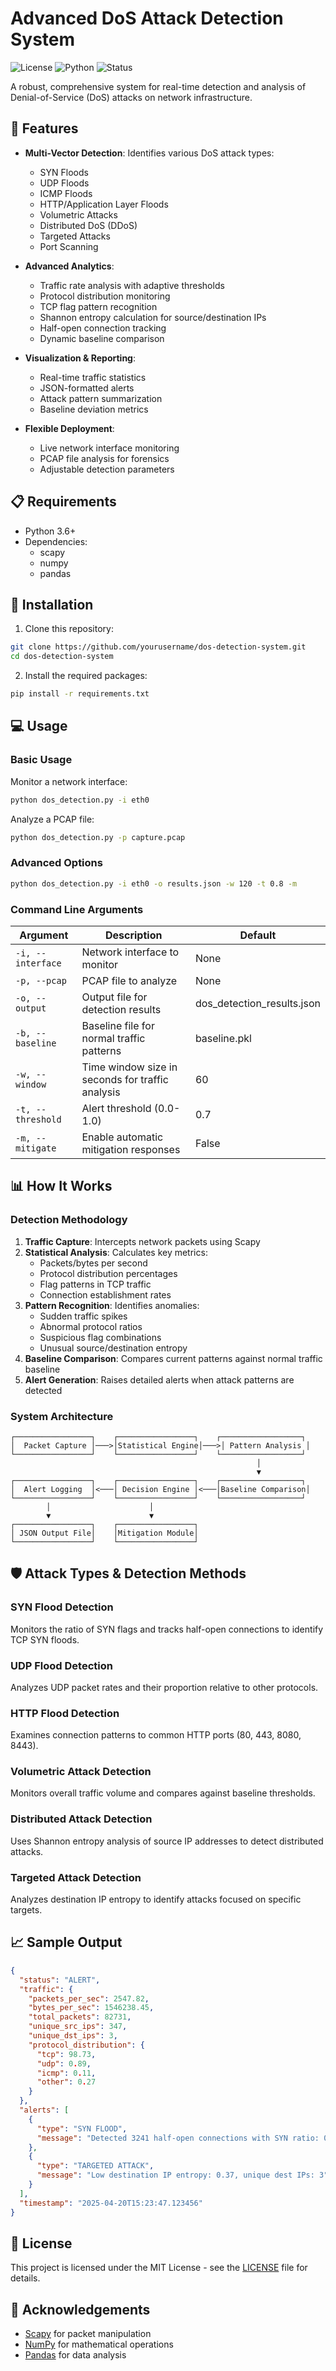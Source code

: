 # Advanced DoS Attack Detection System

![License](https://img.shields.io/badge/license-MIT-blue.svg)
![Python](https://img.shields.io/badge/python-3.6%2B-brightgreen)
![Status](https://img.shields.io/badge/status-active-success.svg)

A robust, comprehensive system for real-time detection and analysis of Denial-of-Service (DoS) attacks on network infrastructure.

## 🚀 Features

- **Multi-Vector Detection**: Identifies various DoS attack types:
  - SYN Floods
  - UDP Floods
  - ICMP Floods
  - HTTP/Application Layer Floods
  - Volumetric Attacks
  - Distributed DoS (DDoS)
  - Targeted Attacks
  - Port Scanning

- **Advanced Analytics**:
  - Traffic rate analysis with adaptive thresholds
  - Protocol distribution monitoring
  - TCP flag pattern recognition
  - Shannon entropy calculation for source/destination IPs
  - Half-open connection tracking
  - Dynamic baseline comparison

- **Visualization & Reporting**:
  - Real-time traffic statistics
  - JSON-formatted alerts
  - Attack pattern summarization
  - Baseline deviation metrics

- **Flexible Deployment**:
  - Live network interface monitoring
  - PCAP file analysis for forensics
  - Adjustable detection parameters

## 📋 Requirements

- Python 3.6+
- Dependencies:
  - scapy
  - numpy
  - pandas

## 🔧 Installation

1. Clone this repository:
```bash
git clone https://github.com/yourusername/dos-detection-system.git
cd dos-detection-system
```

2. Install the required packages:
```bash
pip install -r requirements.txt
```

## 💻 Usage

### Basic Usage

Monitor a network interface:
```bash
python dos_detection.py -i eth0
```

Analyze a PCAP file:
```bash
python dos_detection.py -p capture.pcap
```

### Advanced Options

```bash
python dos_detection.py -i eth0 -o results.json -w 120 -t 0.8 -m
```

### Command Line Arguments

| Argument | Description | Default |
|----------|-------------|---------|
| `-i, --interface` | Network interface to monitor | None |
| `-p, --pcap` | PCAP file to analyze | None |
| `-o, --output` | Output file for detection results | dos_detection_results.json |
| `-b, --baseline` | Baseline file for normal traffic patterns | baseline.pkl |
| `-w, --window` | Time window size in seconds for traffic analysis | 60 |
| `-t, --threshold` | Alert threshold (0.0-1.0) | 0.7 |
| `-m, --mitigate` | Enable automatic mitigation responses | False |

## 📊 How It Works

### Detection Methodology

1. **Traffic Capture**: Intercepts network packets using Scapy
2. **Statistical Analysis**: Calculates key metrics:
   - Packets/bytes per second
   - Protocol distribution percentages
   - Flag patterns in TCP traffic
   - Connection establishment rates
3. **Pattern Recognition**: Identifies anomalies:
   - Sudden traffic spikes
   - Abnormal protocol ratios
   - Suspicious flag combinations
   - Unusual source/destination entropy
4. **Baseline Comparison**: Compares current patterns against normal traffic baseline
5. **Alert Generation**: Raises detailed alerts when attack patterns are detected

### System Architecture

```
┌─────────────────┐    ┌─────────────────┐    ┌──────────────────┐
│  Packet Capture │───>│Statistical Engine│───>│ Pattern Analysis │
└─────────────────┘    └─────────────────┘    └──────────────────┘
                                                       │
                                                       ▼
┌─────────────────┐    ┌─────────────────┐    ┌──────────────────┐
│  Alert Logging  │<───│ Decision Engine │<───│Baseline Comparison│
└─────────────────┘    └─────────────────┘    └──────────────────┘
        │                      │
        ▼                      ▼
┌─────────────────┐    ┌─────────────────┐
│ JSON Output File│    │Mitigation Module│
└─────────────────┘    └─────────────────┘
```

## 🛡️ Attack Types & Detection Methods

### SYN Flood Detection
Monitors the ratio of SYN flags and tracks half-open connections to identify TCP SYN floods.

### UDP Flood Detection
Analyzes UDP packet rates and their proportion relative to other protocols.

### HTTP Flood Detection
Examines connection patterns to common HTTP ports (80, 443, 8080, 8443).

### Volumetric Attack Detection
Monitors overall traffic volume and compares against baseline thresholds.

### Distributed Attack Detection
Uses Shannon entropy analysis of source IP addresses to detect distributed attacks.

### Targeted Attack Detection
Analyzes destination IP entropy to identify attacks focused on specific targets.

## 📈 Sample Output

```json
{
  "status": "ALERT",
  "traffic": {
    "packets_per_sec": 2547.82,
    "bytes_per_sec": 1546238.45,
    "total_packets": 82731,
    "unique_src_ips": 347,
    "unique_dst_ips": 3,
    "protocol_distribution": {
      "tcp": 98.73,
      "udp": 0.89,
      "icmp": 0.11,
      "other": 0.27
    }
  },
  "alerts": [
    {
      "type": "SYN FLOOD",
      "message": "Detected 3241 half-open connections with SYN ratio: 0.92"
    },
    {
      "type": "TARGETED ATTACK",
      "message": "Low destination IP entropy: 0.37, unique dest IPs: 3"
    }
  ],
  "timestamp": "2025-04-20T15:23:47.123456"
}
```

## 📝 License

This project is licensed under the MIT License - see the [LICENSE](LICENSE) file for details.

## 🔗 Acknowledgements

- [Scapy](https://scapy.net/) for packet manipulation
- [NumPy](https://numpy.org/) for mathematical operations
- [Pandas](https://pandas.pydata.org/) for data analysis
